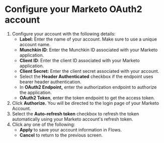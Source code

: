 # Configure your Marketo OAuth2 account

1. Configure your account with the following details:
   * **Label:** Enter the name of your account. Make sure to use a unique account name.  
   * **Munchkin ID**: Enter the Munchkin ID associated with your Marketo application.
   * **Client ID**: Enter the client ID associated with your Marketo application.
   * **Client Secret:** Enter the client secret associated with your account.
   * Select the **Header Authenticated** checkbox if the endpoint uses bearer header authentication.
   * In **OAuth2 Endpoint,** enter the authorization endpoint to authorize the application.
   * **OAuth2 Token**, enter the token endpoint to get the access token.
2. Click **Authorize.** You will be directed to the login page of your Marketo Account.
3. Select the **Auto-refresh token** checkbox to refresh the token automatically using your Marketo account's refresh token.
4. Click any one of the following:
   * **Apply** to save your account information in Flows.
   * **Cancel** to return to the previous screen.

